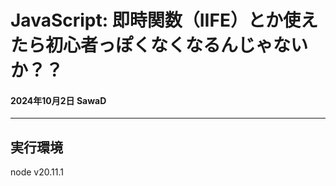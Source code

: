 # JavaScript: 即時関数（IIFE）とか使えたら初心者っぽくなくなるんじゃないか？？

#### 2024年10月2日  SawaD

---

## 実行環境 
node v20.11.1



